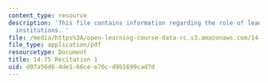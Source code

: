 ```yaml
---
content_type: resource
description: 'This file contains information regarding the role of leaders and democratic
  institutions. '
file: /media/https%3A/open-learning-course-data-rc.s3.amazonaws.com/14-75-political-economy-and-economic-development-fall-2012/d07a56d64de166cee70cd9b1699cad7d_MIT14_75F12_Recitation1.pdf
file_type: application/pdf
resourcetype: Document
title: 14.75 Recitation 1
uid: d07a56d6-4de1-66ce-e70c-d9b1699cad7d
---
```

